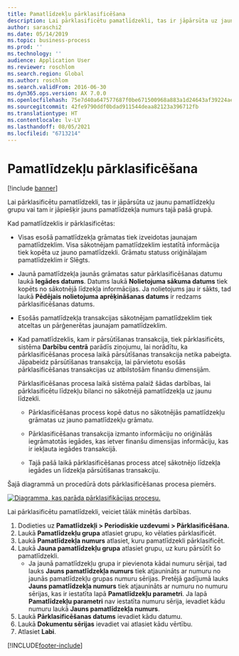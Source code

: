 ```yaml
---
title: Pamatlīdzekļu pārklasificēšana
description: Lai pārklasificētu pamatlīdzekli, tas ir jāpārsūta uz jaunu pamatlīdzekļu grupu vai tam ir jāpiešķir jauns pamatlīdzekļa numurs tajā pašā grupā.
author: saraschi2
ms.date: 05/14/2019
ms.topic: business-process
ms.prod: ''
ms.technology: ''
audience: Application User
ms.reviewer: roschlom
ms.search.region: Global
ms.author: roschlom
ms.search.validFrom: 2016-06-30
ms.dyn365.ops.version: AX 7.0.0
ms.openlocfilehash: 75e7d40a647577687f0be671500968a883a1d24643af39224ae0d9e43ff206ed
ms.sourcegitcommit: 42fe9790ddf0bdad911544deaa82123a396712fb
ms.translationtype: HT
ms.contentlocale: lv-LV
ms.lasthandoff: 08/05/2021
ms.locfileid: "6713214"
---
```

# <a name="reclassify-fixed-assets"></a>Pamatlīdzekļu pārklasificēšana

[!include [banner](../../includes/banner.md)]

Lai pārklasificētu pamatlīdzekli, tas ir jāpārsūta uz jaunu pamatlīdzekļu grupu vai tam ir jāpiešķir jauns pamatlīdzekļa numurs tajā pašā grupā. 

Kad pamatlīdzeklis ir pārklasificētas:

- Visas esošā pamatlīdzekļa grāmatas tiek izveidotas jaunajam pamatlīdzeklim. Visa sākotnējam pamatlīdzeklim iestatītā informācija tiek kopēta uz jauno pamatlīdzekli. Grāmatu statuss oriģinālajam pamatlīdzeklim ir Slēgts. 

- Jaunā pamatlīdzekļa jaunās grāmatas satur pārklasificēšanas datumu laukā **Iegādes datums**. Datums laukā **Nolietojuma sākuma datums** tiek kopēts no sākotnējā līdzekļa informācijas. Ja nolietojums jau ir sākts, tad laukā **Pēdējais nolietojuma aprēķināšanas datums** ir redzams pārklasificēšanas datums. 

- Esošās pamatlīdzekļa transakcijas sākotnējam pamatlīdzeklim tiek atceltas un pārģenerētas jaunajam pamatlīdzeklim.

- Kad pamatlīdzeklis, kam ir pārsūtīšanas transakcija, tiek pārklasificēts, sistēma **Darbību centrā** parādīs ziņojumu, lai norādītu, ka pārklasificēšanas procesa laikā pārsūtīšanas transakcija netika pabeigta. Jāpabeidz pārsūtīšanas transakcija, lai pārvietotu esošās pārklasificēšanas transakcijas uz atbilstošām finanšu dimensijām. 

   Pārklasificēšanas procesa laikā sistēma palaiž šādas darbības, lai pārklasificētu līdzekļu bilanci no sākotnējā pamatlīdzekļa uz jaunu līdzekli. 
   
   - Pārklasificēšanas process kopē datus no sākotnējās pamatlīdzekļu grāmatas uz jauno pamatlīdzekļu grāmatu.

   - Pārklasificēšanas transakcija izmanto informāciju no oriģinālās iegrāmatotās iegādes, kas ietver finanšu dimensijas informāciju, kas ir iekļauta iegādes transakcijā.  
   
   - Tajā pašā laikā pārklasificēšanas process atceļ sākotnējo līdzekļa iegādes un līdzekļa pārsūtīšanas transakciju. 

Šajā diagrammā un procedūrā dots pārklasificēšanas procesa piemērs. 

[![Diagramma, kas parāda pārklasifikācijas procesu.](../media/reclassification-process-01.png)](../media/reclassification-process-01.png)

Lai pārklasificētu pamatlīdzekli, veiciet tālāk minētās darbības.

1. Dodieties uz **Pamatlīdzekļi > Periodiskie uzdevumi > Pārklasificēšana.**
2. Laukā **Pamatlīdzekļu grupa** atlasiet grupu, ko vēlaties pārklasificēt.
3. Laukā **Pamatlīdzekļa numurs** atlasiet, kuru pamatlīdzekli pārklasificēt.
4. Laukā **Jauna pamatlīdzekļu grupa** atlasiet grupu, uz kuru pārsūtīt šo pamatlīdzekli.
    * Ja jaunā pamatlīdzekļu grupa ir pievienota kādai numuru sērijai, tad lauks **Jauns pamatlīdzekļa numurs** tiek atjaunināts ar numuru no jaunās pamatlīdzekļu grupas numuru sērijas. Pretējā gadījumā lauks **Jauns pamatlīdzekļa numurs** tiek atjaunināts ar numuru no numuru sērijas, kas ir iestatīta lapā **Pamatlīdzekļu parametri**. Ja lapā **Pamatlīdzekļu parametri** nav iestatīta numuru sērija, ievadiet kādu numuru laukā **Jauns pamatlīdzekļa numurs**.  
5. Laukā **Pārklasificēšanas datums** ievadiet kādu datumu.
6. Laukā **Dokumentu sērijas** ievadiet vai atlasiet kādu vērtību.
7. Atlasiet **Labi**.


[!INCLUDE[footer-include](../../../includes/footer-banner.md)]
